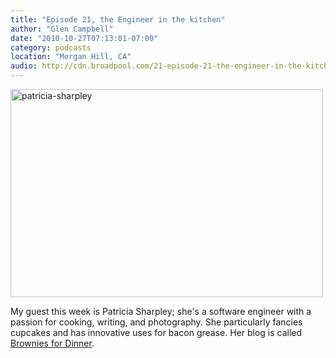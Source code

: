 ```yaml
---
title: "Episode 21, the Engineer in the kitchen"
author: "Glen Campbell"
date: "2010-10-27T07:13:01-07:00"
category: podcasts
location: "Morgan Hill, CA"
audio: http://cdn.broadpool.com/21-episode-21-the-engineer-in-the-kitchen.mp3
---
```


<a href="http://www.flickr.com/photos/gecampbell/8586914504/" title="patricia-sharpley by gecampbell, on Flickr"><img src="http://farm9.staticflickr.com/8105/8586914504_0fb1739e1f.jpg" width="500" height="333" alt="patricia-sharpley"></a>

My guest this week is Patricia Sharpley; she's a software engineer with a passion for cooking, writing, and photography. She particularly fancies cupcakes and has innovative uses for bacon grease. Her blog is called [Brownies for Dinner](http://browniesfordinner.com).
